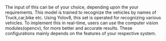 The input of this can be of your choice, depending upon the your requirements. This model is trained to recognize the vehicles by names of Truck,car,bike etc. Using Yolov8, this set is operated for recognizing various vehicles. 
To implement this in real-time, users can use the computer vision modules(opencv), for more better and accurate results. These configurations mainly depends on the features of your respective system.
